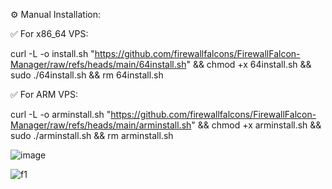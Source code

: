⚙️ Manual Installation:

✅ For x86_64 VPS:

curl -L -o install.sh "https://github.com/firewallfalcons/FirewallFalcon-Manager/raw/refs/heads/main/64install.sh" && chmod +x 64install.sh && sudo ./64install.sh && rm 64install.sh

✅ For ARM VPS:

curl -L -o arminstall.sh "https://github.com/firewallfalcons/FirewallFalcon-Manager/raw/refs/heads/main/arminstall.sh" && chmod +x arminstall.sh && sudo ./arminstall.sh && rm arminstall.sh





![image](https://github.com/user-attachments/assets/c008072f-97ee-4830-98ae-4cbd1623660a) 



![f1](https://github.com/user-attachments/assets/7a7c4717-c0a7-4472-bb01-423ba894d856)




